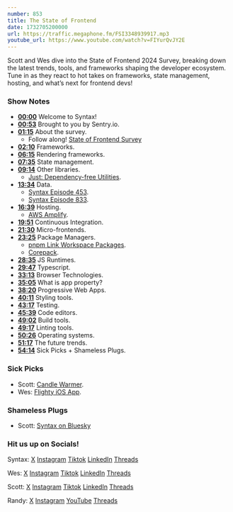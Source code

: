 ```yaml
---
number: 853
title: The State of Frontend
date: 1732705200000
url: https://traffic.megaphone.fm/FSI3348939917.mp3
youtube_url: https://www.youtube.com/watch?v=FIYurQvJY2E
---
```

	
Scott and Wes dive into the State of Frontend 2024 Survey, breaking down the latest trends, tools, and frameworks shaping the developer ecosystem. Tune in as they react to hot takes on frameworks, state management, hosting, and what’s next for frontend devs!

### Show Notes

* **[00:00](#t=00:00)** Welcome to Syntax!
* **[00:53](#t=00:53)** Brought to you by Sentry.io.
* **[01:15](#t=01:15)** About the survey.
    * Follow along! [State of Frontend Survey](https://tsh.io/state-of-frontend/)
* **[02:10](#t=02:10)** Frameworks.
* **[06:15](#t=06:15)** Rendering frameworks.
* **[07:35](#t=07:35)** State management.
* **[09:14](#t=09:14)** Other libraries.
    * [Just: Dependency-free Utilities](https://anguscroll.com/just/).
* **[13:34](#t=13:34)** Data.
    * [Syntax Episode 453](https://syntax.fm/show/453/why-do-people-still-use-axios-over-fetch).
    * [Syntax Episode 833](https://syntax.fm/show/833/next-gen-fullstack-react-with-tanstack).
* **[16:39](#t=16:39)** Hosting.
    * [AWS Amplify](https://docs.amplify.aws/).
* **[19:51](#t=19:51)** Continuous Integration.
* **[21:30](#t=21:30)** Micro-frontends.
* **[23:25](#t=23:25)** Package Managers.
    * [pnpm Link Workspace Packages](https://pnpm.io/npmrc#link-workspace-packages).
    * [Corepack](https://nodejs.org/api/corepack.html).
* **[28:35](#t=28:35)** JS Runtimes.
* **[29:47](#t=29:47)** Typescript.
* **[33:13](#t=33:13)** Browser Technologies.
* **[35:05](#t=35:05)** What is app property?
* **[38:20](#t=38:20)** Progressive Web Apps.
* **[40:11](#t=40:11)** Styling tools.
* **[43:17](#t=43:17)** Testing.
* **[45:39](#t=45:39)** Code editors.
* **[49:02](#t=49:02)** Build tools.
* **[49:17](#t=49:17)** Linting tools.
* **[50:26](#t=50:26)** Operating systems.
* **[51:17](#t=51:17)** The future trends.
* **[54:14](#t=54:14)** Sick Picks + Shameless Plugs.

### Sick Picks

- Scott: [Candle Warmer](https://amzn.to/3YCXoLZ).
- Wes: [Flighty iOS App](https://apps.apple.com/us/app/flighty-live-flight-tracker/id1358823008).

### Shameless Plugs

- Scott: [Syntax on Bluesky](https://bsky.app/profile/syntax.fm)

### Hit us up on Socials!

Syntax: [X](https://twitter.com/syntaxfm) [Instagram](https://www.instagram.com/syntax_fm/) [Tiktok](https://www.tiktok.com/@syntaxfm) [LinkedIn](https://www.linkedin.com/company/96077407/admin/feed/posts/) [Threads](https://www.threads.net/@syntax_fm)

Wes: [X](https://twitter.com/wesbos) [Instagram](https://www.instagram.com/wesbos/) [Tiktok](https://www.tiktok.com/@wesbos) [LinkedIn](https://www.linkedin.com/in/wesbos/) [Threads](https://www.threads.net/@wesbos)

Scott: [X](https://twitter.com/stolinski) [Instagram](https://www.instagram.com/stolinski/) [Tiktok](https://www.tiktok.com/@stolinski) [LinkedIn](https://www.linkedin.com/in/stolinski/) [Threads](https://www.threads.net/@stolinski)

Randy: [X](https://twitter.com/randyrektor) [Instagram](https://www.instagram.com/randyrektor/) [YouTube](https://www.youtube.com/@randyrektor) [Threads](https://www.threads.net/@randyrektor)